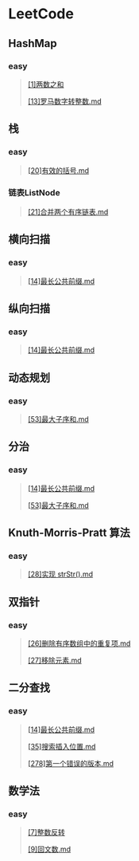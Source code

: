 # LeetCode

## HashMap

### easy

> [[1]两数之和](leetcode/editor/cn/%5B1%5D%E4%B8%A4%E6%95%B0%E4%B9%8B%E5%92%8C.md)
>
> [[13]罗马数字转整数.md](leetcode/editor/cn/[13]罗马数字转整数.md)

## 栈

### easy

>[[20]有效的括号.md](leetcode/editor/cn/[20]有效的括号.md)



### 链表ListNode

>[[21]合并两个有序链表.md](leetcode/editor/cn/[21]合并两个有序链表.md)
>
>

## 横向扫描

### easy

>[[14]最长公共前缀.md](leetcode/editor/cn/[14]最长公共前缀.md)
>
>

## 纵向扫描

### easy

>[[14]最长公共前缀.md](leetcode/editor/cn/[14]最长公共前缀.md)

## 动态规划

### easy

>[[53]最大子序和.md](leetcode/editor/cn/[53]最大子序和.md)
>
>

## 分治

### easy

>[[14]最长公共前缀.md](leetcode/editor/cn/[14]最长公共前缀.md)
>
>[[53]最大子序和.md](leetcode/editor/cn/[53]最大子序和.md)

## Knuth-Morris-Pratt 算法

### easy

>[[28]实现 strStr().md](leetcode/editor/cn/%5B28%5D实现%20strStr().md)
>
>

## 双指针

### easy

>[[26]删除有序数组中的重复项.md](leetcode/editor/cn/[26]删除有序数组中的重复项.md)
>
>[[27]移除元素.md](leetcode/editor/cn/[27]移除元素.md)

## 二分查找

### easy

>[[14]最长公共前缀.md](leetcode/editor/cn/[14]最长公共前缀.md)
>
>[[35]搜索插入位置.md](leetcode/editor/cn/[35]搜索插入位置.md)
>
>[[278]第一个错误的版本.md]([278]第一个错误的版本.md)

## 数学法

### easy

> [[7]整数反转](leetcode/editor/cn/整数反转.md)
>
> [[9]回文数.md](leetcode/editor/cn/[9]回文数.md)
>
> 

